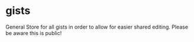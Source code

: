 # gists
General Store for all gists in order to allow for easier shared editing.
Please be aware this is public!
